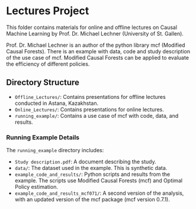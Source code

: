 # Lectures Project

This folder contains materials for online and offline lectures on Causal Machine Learning by Prof. Dr. Michael Lechner (University of St. Gallen).

Prof. Dr. Michael Lechner is an author of the python library mcf (Modified Causal Forests). There is an example with data, code and study description of the use case of mcf. Modified Causal Forests can be applied to evaluate the efficiency of different policies.

## Directory Structure

-   `Offline_Lectures/`: Contains presentations for offline lectures conducted in Astana, Kazakhstan.
-   `Online_Lectures/`: Contains presentations for online lectures.
-   `running_example/`: Contains a use case of mcf with code, data, and results.

### Running Example Details

The `running_example` directory includes:

-   `Study description.pdf`: A document describing the study.
-   `data/`: The dataset used in the example. This is synthetic data.
-   `example_code_and_results/`: Python scripts and results from the example. The scripts use Modified Causal Forests (mcf) and Optimal Policy estimation.
-   `example_code_and_results_mcf071/`: A second version of the analysis, with an updated version of the mcf package (mcf version 0.7.1).
